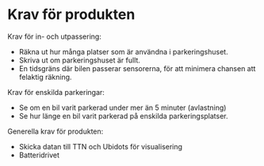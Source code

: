 # Krav för produkten

Krav för in- och utpassering:
* Räkna ut hur många platser som är användna i parkeringshuset.
* Skriva ut om parkeringshuset är fullt.
* En tidsgräns där bilen passerar sensorerna, för att minimera chansen att felaktig räkning.

Krav för enskilda parkeringar:
* Se om en bil varit parkerad under mer än 5 minuter (avlastning)
* Se hur länge en bil varit parkerad på enskilda parkeringsplatser.

Generella krav för produkten:
* Skicka datan till TTN och Ubidots för visualisering
* Batteridrivet
